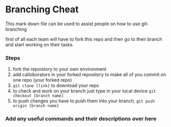 # Branching Cheat

This mark down file can be used to assist people on how to use git-branching
<br>

first of all each team will have to fork this repo and then go to their branch and start working on their tasks.

### Steps

1. fork the repoistory to your own environment
2. add calloborators in your forked repository to make all of you commit on one repo (your forked repo)
3. ``` git clone [link] ```  to download your repo
4. to check and work on your branch just type in your local device ``` git checkout [branch name] ```
5. to push changes you have to push them into your branch, ``` git push origin [branch name] ```



### Add any useful commands and their descriptions over here 